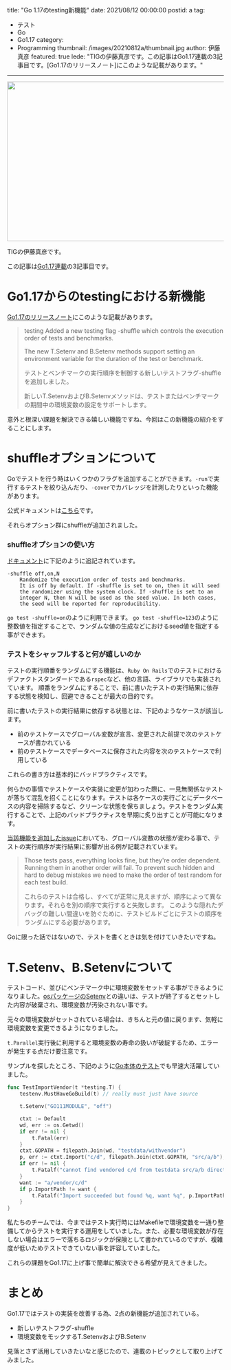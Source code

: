 title: "Go 1.17のtesting新機能"
date: 2021/08/12 00:00:00
postid: a
tag:
  - テスト
  - Go
  - Go1.17
category:
  - Programming
thumbnail: /images/20210812a/thumbnail.jpg
author: 伊藤真彦
featured: true
lede: "TIGの伊藤真彦です。この記事はGo1.17連載の3記事目です。[Go1.17のリリースノート]にこのような記載があります。"
---

<img src="/images/20210812a/audit-3929140_640.jpg" alt="" title="mohamed HassanによるPixabayからの画像" width="640" height="371" loading="lazy">

TIGの伊藤真彦です。

この記事は[Go1.17連載](/articles/20210810a/)の3記事目です。

# Go1.17からのtestingにおける新機能

[Go1.17のリリースノート](https://tip.golang.org/doc/go1.17)にこのような記載があります。

> testing
> Added a new testing flag -shuffle which controls the execution order of tests and benchmarks.
>
> The new T.Setenv and B.Setenv methods support setting an environment variable for the
duration of the test or benchmark.
>
> テストとベンチマークの実行順序を制御する新しいテストフラグ-shuffleを追加しました。
>
> 新しいT.SetenvおよびB.Setenvメソッドは、テストまたはベンチマークの期間中の環境変数の設定をサポートします。

意外と根深い課題を解決できる嬉しい機能ですね、今回はこの新機能の紹介をすることにします。

# shuffleオプションについて

Goでテストを行う時はいくつかのフラグを追加することができます。`-run`で実行するテストを絞り込んだり、`-cover`でカバレッジを計測したりといった機能があります。

公式ドキュメントは[こちら](https://pkg.go.dev/cmd/go/internal/test)です。

それらオプション群にshuffleが追加されました。

### shuffleオプションの使い方

[ドキュメント](https://pkg.go.dev/cmd/go@master#hdr-Testing_flags)に下記のように追記されています。

```
-shuffle off,on,N
	Randomize the execution order of tests and benchmarks.
	It is off by default. If -shuffle is set to on, then it will seed
	the randomizer using the system clock. If -shuffle is set to an
	integer N, then N will be used as the seed value. In both cases,
	the seed will be reported for reproducibility.
```

`go test -shuffle=on`のように利用できます。
`go test -shuffle=123`のように整数値を指定することで、ランダムな値の生成などにおけるseed値を指定する事ができます。

### テストをシャッフルすると何が嬉しいのか

テストの実行順番をランダムにする機能は、`Ruby On Rails`でのテストにおけるデファクトスタンダードである`rspec`など、他の言語、ライブラリでも実装されています。
順番をランダムにすることで、前に書いたテストの実行結果に依存する状態を検知し、回避できることが最大の目的です。

前に書いたテストの実行結果に依存する状態とは、下記のようなケースが該当します。

* 前のテストケースでグローバル変数が宣言、変更された前提で次のテストケースが書かれている
* 前のテストケースでデータベースに保存された内容を次のテストケースで利用している

これらの書き方は基本的にバッドプラクティスです。

何らかの事情でテストケースや実装に変更が加わった際に、一見無関係なテストが落ちて混乱を招くことになります。テストは各ケースの実行ごとにデータベースの内容を掃除するなど、クリーンな状態を保ちましょう。テストをランダム実行することで、上記のバッドプラクティスを早期に炙り出すことが可能になります。

[当該機能を追加したissue](https://github.com/golang/go/issues/28592)においても、グローバル変数の状態が変わる事で、テストの実行順序が実行結果に影響が出る例が記載されています。

> Those tests pass, everything looks fine, but they're order dependent. Running them in another order will fail.
> To prevent such hidden and hard to debug mistakes we need to make the order of test random for each test build.
>
> これらのテストは合格し、すべてが正常に見えますが、順序によって異なります。それらを別の順序で実行すると失敗します。
> このような隠れたデバッグの難しい間違いを防ぐために、テストビルドごとにテストの順序をランダムにする必要があります。

Goに限った話ではないので、テストを書くときは気を付けていきたいですね。

# T.Setenv、B.Setenvについて

テストコード、並びにベンチマーク中に環境変数をセットする事ができるようになりました。[osパッケージのSetenv](https://pkg.go.dev/os#Setenv)との違いは、テストが終了するとセットした内容が破棄され、環境変数が汚染されない事です。

元々の環境変数がセットされている場合は、きちんと元の値に戻ります、気軽に環境変数を変更できるようになりました。

`t.Parallel`実行後に利用すると環境変数の寿命の扱いが破綻するため、エラーが発生する点だけ要注意です。

サンプルを探したところ、下記のように[Go本体のテスト](https://github.com/golang/go/blob/891547e2d4bc2a23973e2c9f972ce69b2b48478e/src/go/build/build_test.go#L556)でも早速大活躍していました。

```go test.go
func TestImportVendor(t *testing.T) {
	testenv.MustHaveGoBuild(t) // really must just have source

	t.Setenv("GO111MODULE", "off")

	ctxt := Default
	wd, err := os.Getwd()
	if err != nil {
		t.Fatal(err)
	}
	ctxt.GOPATH = filepath.Join(wd, "testdata/withvendor")
	p, err := ctxt.Import("c/d", filepath.Join(ctxt.GOPATH, "src/a/b"), 0)
	if err != nil {
		t.Fatalf("cannot find vendored c/d from testdata src/a/b directory: %v", err)
	}
	want := "a/vendor/c/d"
	if p.ImportPath != want {
		t.Fatalf("Import succeeded but found %q, want %q", p.ImportPath, want)
	}
}
```

私たちのチームでは、今まではテスト実行時にはMakefileで環境変数を一通り整備してからテストを実行する運用をしていました。また、必要な環境変数が存在しない場合はエラーで落ちるロジックが保険として書かれているのですが、複雑度が低いためテストできていない事を許容していました。

これらの課題をGo1.17に上げ事で簡単に解決できる希望が見えてきました。

# まとめ

Go1.17ではテストの実装を改善する為、2点の新機能が追加されている。

* 新しいテストフラグ-shuffle
* 環境変数をモックするT.SetenvおよびB.Setenv

見落とさず活用していきたいなと感じたので、連載のトピックとして取り上げてみました。

